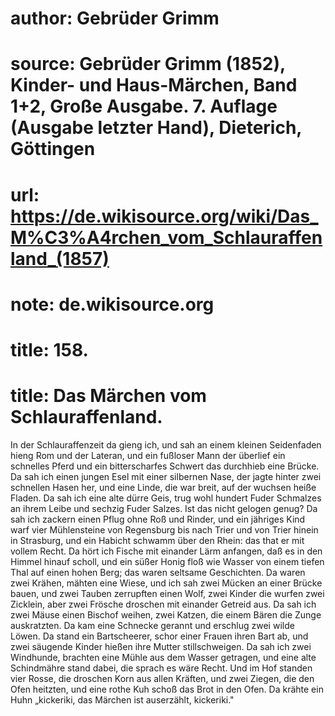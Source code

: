 # author: Gebrüder Grimm
# source: Gebrüder Grimm (1852), Kinder- und Haus-Märchen, Band 1+2, Große Ausgabe. 7. Auflage (Ausgabe letzter Hand), Dieterich, Göttingen
# url: https://de.wikisource.org/wiki/Das_M%C3%A4rchen_vom_Schlauraffenland_(1857)
# note: de.wikisource.org
# title: 158.

# title: Das Märchen vom Schlauraffenland.

In der Schlauraffenzeit da gieng ich, und sah an einem kleinen Seidenfaden hieng Rom und der Lateran, und ein fußloser Mann der überlief ein schnelles Pferd und ein bitterscharfes Schwert das durchhieb eine Brücke. Da sah ich einen jungen Esel mit einer silbernen Nase, der jagte hinter zwei schnellen Hasen her, und eine Linde, die war breit, auf der wuchsen heiße Fladen. Da sah ich eine alte dürre Geis, trug wohl hundert Fuder Schmalzes an ihrem Leibe und sechzig Fuder Salzes. Ist das nicht gelogen genug? Da sah ich zackern einen Pflug ohne Roß und Rinder, und ein jähriges Kind warf vier Mühlensteine von Regensburg bis nach Trier und von Trier hinein in Strasburg, und ein Habicht schwamm über den Rhein: das that er mit vollem Recht. Da hört ich Fische mit einander Lärm anfangen, daß es in den Himmel hinauf scholl, und ein süßer Honig floß wie Wasser von einem tiefen Thal auf einen hohen Berg; das waren seltsame Geschichten. Da waren zwei Krähen, mähten eine Wiese, und ich sah zwei Mücken an einer Brücke bauen, und zwei Tauben zerrupften einen Wolf, zwei Kinder die wurfen zwei Zicklein, aber zwei Frösche droschen mit einander Getreid aus. Da sah ich zwei Mäuse einen Bischof weihen, zwei Katzen, die einem Bären die Zunge auskratzten. Da kam eine Schnecke gerannt und erschlug zwei wilde Löwen. Da stand ein Bartscheerer, schor einer Frauen ihren Bart ab, und zwei säugende Kinder hießen ihre Mutter stillschweigen. Da sah ich zwei  Windhunde, brachten eine Mühle aus dem Wasser getragen, und eine alte Schindmähre stand dabei, die sprach es wäre Recht. Und im Hof standen vier Rosse, die droschen Korn aus allen Kräften, und zwei Ziegen, die den Ofen heitzten, und eine rothe Kuh schoß das Brot in den Ofen. Da krähte ein Huhn „kickeriki, das Märchen ist auserzählt, kickeriki." 

